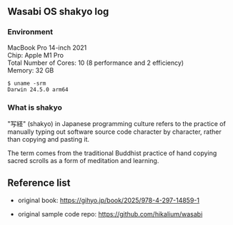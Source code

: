 ## Wasabi OS shakyo log

### Environment

MacBook Pro 14-inch 2021  
Chip:	Apple M1 Pro  
Total Number of Cores:	10 (8 performance and 2 efficiency)  
Memory:	32 GB  

```
$ uname -srm
Darwin 24.5.0 arm64
```

### What is shakyo

"写経" (shakyo) in Japanese programming culture refers to the practice of manually typing out software source code character by character, rather than copying and pasting it.

The term comes from the traditional Buddhist practice of hand copying sacred scrolls as a form of meditation and learning.

## Reference list

* original book: https://gihyo.jp/book/2025/978-4-297-14859-1

* original sample code repo: https://github.com/hikalium/wasabi
